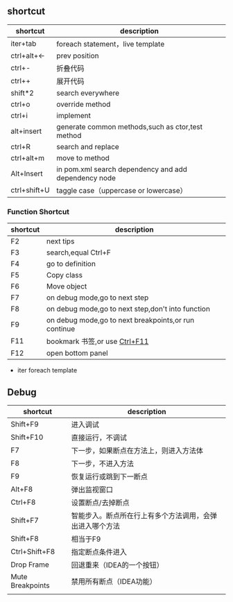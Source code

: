 ## shortcut

| shortcut     | description                                          |
| ------------ | ---------------------------------------------------- |
| iter+tab     | foreach statement，live template                     |
| ctrl+alt+<-  | prev position                                        |
| ctrl+-       | 折叠代码                                             |
| ctrl++       | 展开代码                                             |
| shift*2      | search everywhere                                    |
| ctrl+o       | override method                                      |
| ctrl+i       | implement                                            |
| alt+insert   | generate common methods,such as ctor,test method     |
| ctrl+R       | search and replace                                   |
| ctrl+alt+m   | move to method                                       |
| Alt+Insert   | in pom.xml search dependency and add dependency node |
| ctrl+shift+U | taggle case（uppercase or lowercase）                |



### Function Shortcut

| shortcut | description                                          |
| -------- | ---------------------------------------------------- |
| F2       | next tips                                            |
| F3       | search,equal Ctrl+F                                  |
| F4       | go to definition                                     |
| F5       | Copy class                                           |
| F6       | Move object                                          |
| F7       | on debug mode,go to next step                        |
| F8       | on debug mode,go to next step,don't into function    |
| F9       | on debug mode,go to next breakpoints,or run continue |
| F11      | bookmark 书签,or use [Ctrl+F11]()                    |
| F12      | open bottom panel                                    |

* iter foreach template



## Debug

| shortcut         | description                                              |
| ---------------- | -------------------------------------------------------- |
| Shift+F9         | 进入调试                                                 |
| Shift+F10        | 直接运行，不调试                                         |
| F7               | 下一步，如果断点在方法上，则进入方法体                   |
| F8               | 下一步，不进入方法                                       |
| F9               | 恢复运行或跳到下一断点                                   |
| Alt+F8           | 弹出监视窗口                                             |
| Ctrl+F8          | 设置断点/去掉断点                                        |
| Shift+F7         | 智能步入。断点所在行上有多个方法调用，会弹出进入哪个方法 |
| Shift+F8         | 相当于F9                                                 |
| Ctrl+Shift+F8    | 指定断点条件进入                                         |
| Drop Frame       | 回退重来（IDEA的一个按钮）                               |
| Mute Breakpoints | 禁用所有断点（IDEA功能）                                 |
|                  |                                                          |



